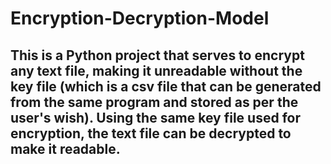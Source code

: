 # Encryption-Decryption-Model

## This is a Python project that serves to encrypt any text file, making it unreadable without the key file (which is a csv file that can be generated from the same program and stored as per the user's wish). Using the same key file used for encryption, the text file can be decrypted to make it readable.
